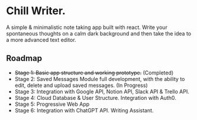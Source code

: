 # Chill Writer.

A simple & minimalistic note taking app built with react. 
Write your spontaneous thoughts on a calm dark background and then take the idea to a more advanced text editor.

## Roadmap

- ~~Stage 1: Basic app structure and working prototype.~~ (Completed)
- Stage 2: Saved Messages Module full development, with the ability to edit, delete and upload saved messages. (In Progress)
- Stage 3: Integration with Google API, Notion API, Slack API & Trello API.
- Stage 4: Cloud Database & User Structure. Integration with Auth0.
- Stage 5: Progressive Web App
- Stage 6: Integration with ChatGPT API. Writing Assistant. 
